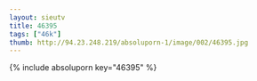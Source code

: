 ```yaml
--- 
layout: sieutv
title: 46395
tags: ["46k"]
thumb: http://94.23.248.219/absoluporn-1/image/002/46395.jpg
---
```

{% include absoluporn key="46395" %} 
